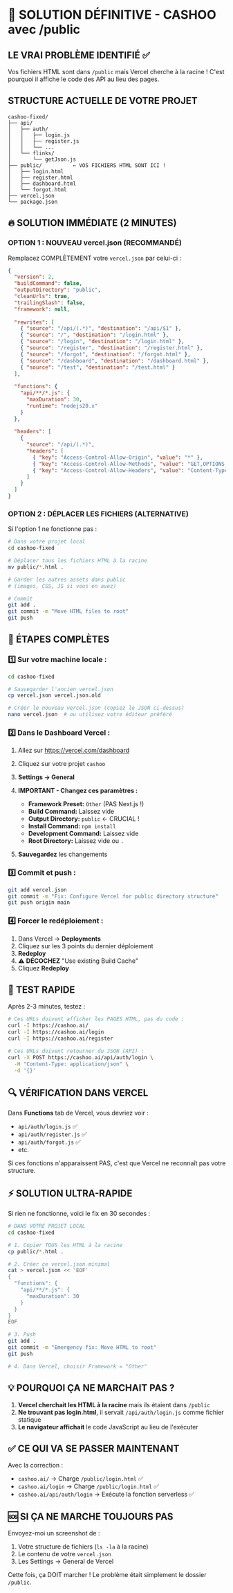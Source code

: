 # 🚨 SOLUTION DÉFINITIVE - CASHOO avec /public

## LE VRAI PROBLÈME IDENTIFIÉ ✅

Vos fichiers HTML sont dans `/public` mais Vercel cherche à la racine ! 
C'est pourquoi il affiche le code des API au lieu des pages.

## STRUCTURE ACTUELLE DE VOTRE PROJET
```
cashoo-fixed/
├── api/
│   ├── auth/
│   │   ├── login.js
│   │   ├── register.js
│   │   └── ...
│   └── flinks/
│       └── getJson.js
├── public/          ← VOS FICHIERS HTML SONT ICI !
│   ├── login.html
│   ├── register.html  
│   ├── dashboard.html
│   └── forgot.html
├── vercel.json
└── package.json
```

## 🔥 SOLUTION IMMÉDIATE (2 MINUTES)

### OPTION 1 : NOUVEAU vercel.json (RECOMMANDÉ)

Remplacez COMPLÈTEMENT votre `vercel.json` par celui-ci :

```json
{
  "version": 2,
  "buildCommand": false,
  "outputDirectory": "public",
  "cleanUrls": true,
  "trailingSlash": false,
  "framework": null,
  
  "rewrites": [
    { "source": "/api/(.*)", "destination": "/api/$1" },
    { "source": "/", "destination": "/login.html" },
    { "source": "/login", "destination": "/login.html" },
    { "source": "/register", "destination": "/register.html" },
    { "source": "/forgot", "destination": "/forgot.html" },
    { "source": "/dashboard", "destination": "/dashboard.html" },
    { "source": "/test", "destination": "/test.html" }
  ],
  
  "functions": {
    "api/**/*.js": {
      "maxDuration": 30,
      "runtime": "nodejs20.x"
    }
  },
  
  "headers": [
    {
      "source": "/api/(.*)",
      "headers": [
        { "key": "Access-Control-Allow-Origin", "value": "*" },
        { "key": "Access-Control-Allow-Methods", "value": "GET,OPTIONS,PATCH,DELETE,POST,PUT" },
        { "key": "Access-Control-Allow-Headers", "value": "Content-Type, Accept, Authorization" }
      ]
    }
  ]
}
```

### OPTION 2 : DÉPLACER LES FICHIERS (ALTERNATIVE)

Si l'option 1 ne fonctionne pas :

```bash
# Dans votre projet local
cd cashoo-fixed

# Déplacer tous les fichiers HTML à la racine
mv public/*.html .

# Garder les autres assets dans public
# (images, CSS, JS si vous en avez)

# Commit
git add .
git commit -m "Move HTML files to root"
git push
```

## 📝 ÉTAPES COMPLÈTES

### 1️⃣ Sur votre machine locale :

```bash
cd cashoo-fixed

# Sauvegarder l'ancien vercel.json
cp vercel.json vercel.json.old

# Créer le nouveau vercel.json (copiez le JSON ci-dessus)
nano vercel.json  # ou utilisez votre éditeur préféré
```

### 2️⃣ Dans le Dashboard Vercel :

1. Allez sur https://vercel.com/dashboard
2. Cliquez sur votre projet `cashoo`
3. **Settings → General**
4. **IMPORTANT - Changez ces paramètres :**

   - **Framework Preset:** `Other` (PAS Next.js !)
   - **Build Command:** Laissez vide
   - **Output Directory:** `public` ← CRUCIAL !
   - **Install Command:** `npm install`
   - **Development Command:** Laissez vide
   - **Root Directory:** Laissez vide ou `.`

5. **Sauvegardez** les changements

### 3️⃣ Commit et push :

```bash
git add vercel.json
git commit -m "Fix: Configure Vercel for public directory structure"
git push origin main
```

### 4️⃣ Forcer le redéploiement :

1. Dans Vercel → **Deployments**
2. Cliquez sur les 3 points du dernier déploiement
3. **Redeploy**
4. ⚠️ **DÉCOCHEZ** "Use existing Build Cache"
5. Cliquez **Redeploy**

## 🧪 TEST RAPIDE

Après 2-3 minutes, testez :

```bash
# Ces URLs doivent afficher les PAGES HTML, pas du code :
curl -I https://cashoo.ai/
curl -I https://cashoo.ai/login
curl -I https://cashoo.ai/register

# Ces URLs doivent retourner du JSON (API) :
curl -X POST https://cashoo.ai/api/auth/login \
  -H "Content-Type: application/json" \
  -d '{}'
```

## 🔍 VÉRIFICATION DANS VERCEL

Dans **Functions** tab de Vercel, vous devriez voir :
- `api/auth/login.js` ✅
- `api/auth/register.js` ✅
- `api/auth/forgot.js` ✅
- etc.

Si ces fonctions n'apparaissent PAS, c'est que Vercel ne reconnaît pas votre structure.

## ⚡ SOLUTION ULTRA-RAPIDE

Si rien ne fonctionne, voici le fix en 30 secondes :

```bash
# DANS VOTRE PROJET LOCAL
cd cashoo-fixed

# 1. Copier TOUS les HTML à la racine
cp public/*.html .

# 2. Créer ce vercel.json minimal
cat > vercel.json << 'EOF'
{
  "functions": {
    "api/**/*.js": {
      "maxDuration": 30
    }
  }
}
EOF

# 3. Push
git add .
git commit -m "Emergency fix: Move HTML to root"
git push

# 4. Dans Vercel, choisir Framework = "Other"
```

## 💡 POURQUOI ÇA NE MARCHAIT PAS ?

1. **Vercel cherchait les HTML à la racine** mais ils étaient dans `/public`
2. **Ne trouvant pas login.html**, il servait `/api/auth/login.js` comme fichier statique
3. **Le navigateur affichait** le code JavaScript au lieu de l'exécuter

## ✅ CE QUI VA SE PASSER MAINTENANT

Avec la correction :
- `cashoo.ai/` → Charge `/public/login.html` ✅
- `cashoo.ai/login` → Charge `/public/login.html` ✅  
- `cashoo.ai/api/auth/login` → Exécute la fonction serverless ✅

## 🆘 SI ÇA NE MARCHE TOUJOURS PAS

Envoyez-moi un screenshot de :
1. Votre structure de fichiers (`ls -la` à la racine)
2. Le contenu de votre `vercel.json`
3. Les Settings → General de Vercel

Cette fois, ça DOIT marcher ! Le problème était simplement le dossier `/public`.

